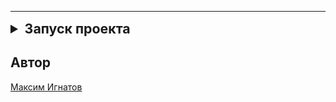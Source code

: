 ***
<details>
    <summary style="font-size: 16pt; font-weight: bold">Запуск проекта</summary>

1. Скачайте на свою машину репозиторий с помощи команды:
   ```git clone https://github.com/Maxon57/Dev```
2. Перейдите в директорию ./infra с помощи команды:
    ```cd infra```
3. Создайте файл .env и в нем пропишите:
    ```
    DB_NAME=<Имя БД>
    POSTGRES_USER=<Имя пользователя>
    POSTGRES_PASSWORD=<Пароль>
    DB_HOST=<Хост>
    DB_PORT=<Порт>
   ```
4. Выполните команду для создания и запуска контейнера.
    ```
   docker compose up -d --build
   ```

5. Перейдите в корень проекта и выполните следующие команды:
```
    cd ..
    pip install -r requirements.txt
    python ./main.py
    
```
</details>

## Автор
[Максим Игнатов](https://github.com/Maxon57)